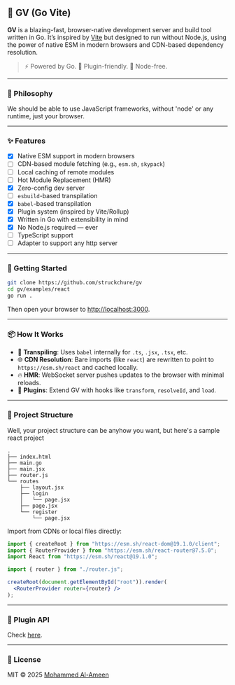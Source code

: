 ## 🚀 GV (Go Vite)

**GV** is a blazing-fast, browser-native development server and build tool written in Go. It’s inspired by [Vite](https://vitejs.dev) but designed to run without Node.js, using the power of native ESM in modern browsers and CDN-based dependency resolution.

> ⚡ Powered by Go. 🔌 Plugin-friendly. 🧠 Node-free.

---

### 💎 Philosophy
We should be able to use JavaScript frameworks, without 'node' or any runtime, just your browser.

---

### ✨ Features

- [x] Native ESM support in modern browsers
- [ ] CDN-based module fetching (e.g., `esm.sh`, `skypack`)
- [ ] Local caching of remote modules
- [ ] Hot Module Replacement (HMR)
- [x] Zero-config dev server
- [ ] `esbuild`-based transpilation
- [x] `babel`-based transpilation
- [x] Plugin system (inspired by Vite/Rollup)
- [x] Written in Go with extensibility in mind
- [x] No Node.js required — ever
- [ ] TypeScript support
- [ ] Adapter to support any http server

---

### 🔧 Getting Started

```bash
git clone https://github.com/struckchure/gv
cd gv/examples/react
go run .
```

Then open your browser to [http://localhost:3000](http://localhost:3000).

---

### 📦 How It Works

- 📜 **Transpiling**: Uses `babel` internally for `.ts`, `.jsx`, `.tsx`, etc.
- 🌐 **CDN Resolution**: Bare imports (like `react`) are rewritten to point to `https://esm.sh/react` and cached locally.
- 🔥 **HMR**: WebSocket server pushes updates to the browser with minimal reloads.
- 🧩 **Plugins**: Extend GV with hooks like `transform`, `resolveId`, and `load`.

---

### 📁 Project Structure

Well, your project structure can be anyhow you want, but here's a sample react project

```
.
├── index.html
├── main.go
├── main.jsx
├── router.js
└── routes
    ├── layout.jsx
    ├── login
    │   └── page.jsx
    ├── page.jsx
    └── register
        └── page.jsx
```

Import from CDNs or local files directly:

```jsx
import { createRoot } from "https://esm.sh/react-dom@19.1.0/client";
import { RouterProvider } from "https://esm.sh/react-router@7.5.0";
import React from "https://esm.sh/react@19.1.0";

import { router } from "./router.js";

createRoot(document.getElementById("root")).render(
  <RouterProvider router={router} />
);
```

---

### 🔌 Plugin API

Check [here](./docs/writing-your-own-gv-plugin.md).

---

### 📜 License

MIT © 2025 [Mohammed Al-Ameen](mailto:ameenmohammed2311@gmail.com)

